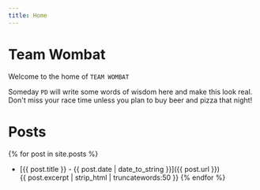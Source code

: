 ```yaml
---
title: Home
---
```


# Team Wombat

Welcome to the home of `TEAM WOMBAT`

Someday `PD` will write some words of wisdom here and make this look real.
  Don't miss your race time unless you plan to buy beer and pizza that night!

# Posts

{% for post in site.posts %}
* [{{ post.title }} - {{ post.date | date_to_string }}]({{ post.url }})  
{{ post.excerpt | strip_html  | truncatewords:50 }}
{% endfor %}
